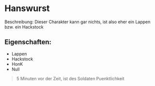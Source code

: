 # Hanswurst 
Beschreibung:
Dieser Charakter kann gar nichts, ist also eher ein Lappen 
bzw. ein Hackstock

## Eigenschaften:
* Lappen
* Hackstock
* HonK
* Null

> 5 Minuten vor der Zeit, ist des Soldaten Puenktlichkeit
